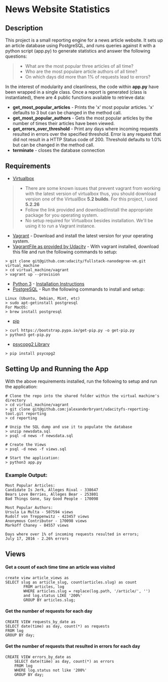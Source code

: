 # News Website Statistics

## Description
This project is a small reporting engine for a news article website. It sets up an article database using PostgreSQL, and runs queries against it with a python script (app.py) to generate statistics and answer the following questions:
>   * What are the most popular three articles of all time?
>   * Who are the most populare article authors of all time?
>   * On which days did more than 1% of requests lead to errors?

In the interest of modularity and cleanliness, the code within **app.py**  have been wrapped in a single class. Once a report is generated (class is instantiated), there are 4 public functions available to retrieve data:
* **get_most_popular_articles** - Prints the 'x' most popular articles. 'x' defaults to 3 but can be changed in the method call.
* **get_most_popular_authors** - Gets the most popular articles by the number of times their articles have been viewed.
* **get_errors_over_threshold** - Print any days where incoming requests resulted in errors over the specified threshold. Error is any request that did not result in a HTTP Status code of 200. Threshold defaults to 1.0% but can be changed in the method call.
* **terminate** - closes the database connection

## Requirements
* [Virtualbox](https://www.virtualbox.org/wiki/Download_Old_Builds_5_2)
> * There are some known issues that prevent vagrant from working with the latest version of virtualbox thus, you should download version one of the VirtualBox **5.2 builds**. For this project, I used **5.2.26**
> * Follow the link provided and download/install the appropriate package for you operating system.
> * No setup required for Virtualbox besides installation. We'll be using it to run a Vagrant instance.

* [Vagrant](https://www.vagrantup.com/downloads.html) - Download and install the latest version for your operating system.
* [VagrantFile as provided by Udacity](https://github.com/udacity/fullstack-nanodegree-vm/blob/master/vagrant/Vagrantfile) - With vagrant installed, download this file and run the following commands to setup:
```
> git clone git@github.com:udacity/fullstack-nanodegree-vm.git virtual_machine
> cd virtual_machine/vagrant
> vagrant up --provision
```

* [Python 3](https://www.python.org/downloads/) - [Installation Instructions](https://realpython.com/installing-python/)
* [PostgreSQL](https://www.postgresql.org/download/) - Run the following commands to install and setup:
```
Linux (Ubuntu, Debian, Mint, etc)
> sudo apt-getinstall postgresql
For MacOS:
> brew install postgresql
```
* [pip](https://pip.pypa.io/en/stable/installing/)
```
> curl https://bootstrap.pypa.io/get-pip.py -o get-pip.py
> python3 get-pip.py
```
* [psycopg2 Library](http://initd.org/psycopg/docs/install.html)
```
> pip install psycopg2
```

## Setting Up and Running the App
With the above requirements installed, run the following to setup and run the application:
```
# Clone the repo into the shared folder within the virtual machine's directory
> cd virtual_machine/vagrant
> git clone git@github.com:jalexanderbryant/udacityfs-reporting-tool.git reporting
> cd reporting

# Unzip the SQL dump and use it to populate the database
> unzip newsdata.sql
> psql -d news -f newsdata.sql

# Create the Views
> psql -d news -f views.sql

# Start the application:
> python3 app.py
```

### Example Output:
```
Most Popular Articles:
Candidate Is Jerk, Alleges Rival - 338647
Bears Love Berries, Alleges Bear - 253801
Bad Things Gone, Say Good People - 170098

Most Popular Authors:
Ursula La Multa - 507594 views
Rudolf von Treppenwitz - 423457 views
Anonymous Contributor - 170098 views
Markoff Chaney - 84557 views

Days where over 1% of incoming requests resulted in errors;
July 17, 2016 - 2.26% errors
```


## Views
#### Get a count of each time time an article was visited
```
create view article_views as
SELECT slug as article_slug, count(articles.slug) as count
        FROM articles, log
        WHERE articles.slug = replace(log.path, '/article/', '')
        and log.status LIKE '200%'
        GROUP BY articles.slug;
```

#### Get the number of requests for each day
```
CREATE VIEW requests_by_date as 
SELECT date(time) as day, count(*) as requests
FROM log
GROUP BY day;
```

#### Get the number of requests that resulted in errors for each day
```
CREATE VIEW errors_by_date as
    SELECT date(time) as day, count(*) as errors
    FROM log
    WHERE log.status not like '200%'
    GROUP BY day;
```